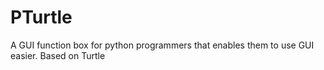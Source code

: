 # PTurtle
A GUI function box for python programmers that enables them to use GUI easier. Based on Turtle

